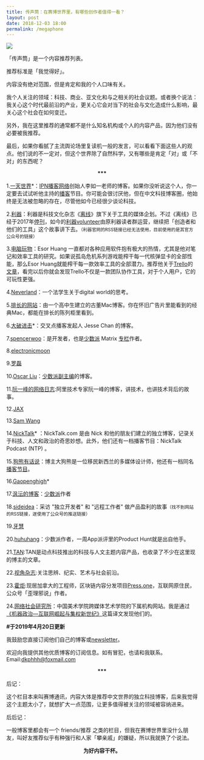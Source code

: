 ```yaml
---
title: 传声筒：在赛博世界里，有哪些创作者值得一看？
layout: post
date: 2018-12-03 18:00
permalink: /megaphone
---
```


![](https://images.unsplash.com/photo-1456315138460-858d1089ddba?ixlib=rb-1.2.1&ixid=eyJhcHBfaWQiOjEyMDd9&auto=format&fit=crop&w=750&q=80)

「传声筒」是一个内容推荐列表。

推荐标准是「我觉得好」。

内容没有绝对范围，但是肯定和我的个人口味有关。

我个人关注的领域：科技、商业、亚文化和与之相关的社会议题。或者换个说法：我关心这个时代最前沿的产业，更关心它会对当下的社会与文化造成什么影响，最关心这个社会在如何变迁。

另外，我在这里推荐的通常都不是什么知名机构或个人的内容产品，因为他们没有必要被我推荐。

最后，如果你看腻了主流舆论场里复读机一般的发言，可以看看下面这些人的观点。他们说的不一定对，但这个世界除了自然科学，又有哪些是肯定「对」或「不对」的东西呢？

<center><b>***</b></center>

1.[一天世界](https://blog.yitianshijie.net/)*：[IPN播客网络](https://ipn.li/)创始人李如一老师的博客。如果你没听说这个人，你一定要去试试听他主持的[播客](https://yitianshijie.net/)节目。你可能会很讨厌他，但在中文科技博客圈，他始终是无法被忽略的存在，尽管他如今已经很少谈论科技。

2.[利器](http://liqi.io/)：利器是科技文化杂志《[离线](https://zhuanlan.zhihu.com/theoffline)》旗下关于工具的媒体企划。不过《离线》已经于2017年[停刊](https://zhuanlan.zhihu.com/p/25102760)，如今的[利器volunteer](https://mp.weixin.qq.com/s?__biz=MzUwOTg4MzYyNg==&mid=100000003&idx=1&sn=8db247139681be8bf1c9415648abfe63&chksm=790a24864e7dad903d857f986d18de278a76f9d7b89bb827520d96ed4ce98462a506ec458638&scene=18#wechat_redirect)由原利器读者群运营，继续把「创造者和他们的工具」这个故事讲下去。<small>（利器官网的RSS链接已经无法使用，目前使用的是其官方公众号的链接）</small>

3.[电脑玩物](http://www.playpcesor.com/)：Esor Huang 一直都对各种应用软件抱有极大的热情，尤其是他对笔记和效率工具的研究。如果说孤岛危机系列游戏能榨干每一代核弹显卡的全部性能，那么Esor Huang就能榨干每一款效率工具的全部潜力。推荐他关于[Trello](https://trello.com/)的[文章](https://www.playpcesor.com/search?q=trello)，看完以后你就会发现Trello不仅是一款团队协作工具，对于个人用户，它的可玩性更强。

4.[Neverland](https://type.cyhsu.xyz/)：一个法学生关于digital world的思考。

5.[排长的网站](https://paizhang.info/)：由一个高中生建立的古董Mac博客。你在怀旧广告片里能看到的经典Mac，都能在排长的陈列柜里看到。

6.[大破进击](https://jesor.me/)*：交叉点播客发起人 Jesse Chan 的博客。

7.[spencerwoo](https://spencerwoo.com/)：是开发者，也是[少数派](https://sspai.com/) Matrix [专栏](https://sspai.com/user/800610/posts)作者。

8.[electronicmoon](https://electronicmoon.com/)

9.[罗磊](https://luolei.org/)

10.[Oscar Liu](https://oscarliu.com/)：[少数派副主编](https://sspai.com/user/705956/posts)的博客。

11.[阮一峰的网络日志](http://www.ruanyifeng.com/blog/):阿里技术专家阮一峰的博客，讲技术，也讲技术背后的故事。

12.[JAX](https://cdjax.com/)

13.[Sam Wang](https://samwanng.com/)

14.[NickTalk](https://www.nicktalk.com/)* ：NickTalk.com 是由 Nick 和他的朋友们建立的独立博客，记录关于科技、人文和政治的奇思妙想。此外，他们还有一档播客节目：NickTalk Podcast (NTP) 。

15.[狗熊有话说](http://voice.beartalking.com/articles)：博主大狗熊是一位移民新西兰的多媒体设计师，他还有一档同名[播客节目](http://voice.beartalking.com/episodes)。

16.[Gaopenghigh](http://gaopenghigh.github.io/about/)*

17.[沨沄的博客](http://ifoxfactory.com/)：[少数派](https://sspai.com/user/706656/updates)作者

18.[sideidea](http://sideidea.com/)：采访 "独立开发者" 和 "远程工作者" 做产品盈利的故事<small>（找不到网站的RSS链接，遂使用了公众号的推送链接）</small>

19.[牙慧](https://www.seekhue.com/)

20.[huhuhang](https://huhuhang.com/)：少数派作者，一周App派评里的Product Hunt就是出自他手。

21.[TAN](https://tan.today/):TAN是动点科技推出的科技与人文主题内容产品，也收录了不少在这里现的博主的文章。

22.[视角杂志](http://perspiceremagazine.org/):关注思辨、纪实、艺术与社会前沿。

23.[霍炬](https://jhuo.ca/):现居加拿大的工程师，区块链内容分发项目[Press.one](https://press.one/)，互联网原住民，公众号「歪理邪说」作者。

24.[网络社会研究所](http://www.caa-ins.org/)：中国美术学院跨媒体艺术学院的下属机构网站。我是通过[《机器政治—互联网崛起与集权新世纪》](http://www.caa-ins.org/archives/3665)这篇译文发现他们的。

**#于2019年4月20日更新**

我鼓励您直接订阅他们自己的博客或[newsletter](https://en.wikipedia.org/wiki/Newsletter)。

欢迎向我提供其他优质博客的订阅信息。如有冒犯，也请和我联系。Email:dkphhh@foxmail.com



<center><b>***</b></center>

后记：　　

这个栏目本来叫赛博通讯，内容大体是推荐中文世界的独立科技博客，后来我觉得这个主题太小了，就想扩大一点范围，让更多值得被关注的领域被容纳进来。

后后记：

一般博客里都会有一个 friends/推荐 之类的栏目，但我在赛博世界里没什么朋友，叫好友推荐似乎有种强行和人家「攀亲戚」的嫌疑，所以我就换了个说法。

<center><b>为好内容干杯。</b></center>



